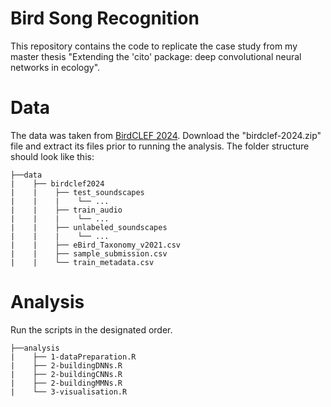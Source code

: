 # Bird Song Recognition
This repository contains the code to replicate the case study from my master thesis "Extending the 'cito' package: deep convolutional neural networks in ecology".

# Data
The data was taken from [BirdCLEF 2024](https://www.kaggle.com/competitions/birdclef-2024/data). Download the "birdclef-2024.zip" file and extract its files prior to running the analysis. The folder structure should look like this:
```
├──data
|    ├── birdclef2024
|    |    ├── test_soundscapes
|    |    |    └── ...
|    |    ├── train_audio
|    |    |    └── ...
|    |    ├── unlabeled_soundscapes
|    |    |    └── ...
|    |    ├── eBird_Taxonomy_v2021.csv
|    |    ├── sample_submission.csv
|    |    └── train_metadata.csv
```
# Analysis
Run the scripts in the designated order. 
```
├──analysis
|    ├── 1-dataPreparation.R
|    ├── 2-buildingDNNs.R
|    ├── 2-buildingCNNs.R
|    ├── 2-buildingMMNs.R
|    └── 3-visualisation.R
```
